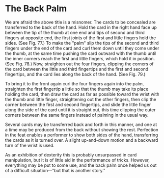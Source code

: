 # The Back Palm

We are afraid the above title is a misnomer. The cards to be concealed are transferred to the back of the hand. Hold the card in the right hand face up between the tip of the thumb at one end and tips of second and third fingers at opposite end, the first joints of the first and little fingers hold the sides. \(See Fig. 77.\) To make the "palm" slip the tips of the second and third fingers under the end of the card and curl them down until they come under the thumb, at the same time pushing the card outward with the thumb until the inner corners reach the first and little fingers, which hold it in position. \(See Fig. 78.\) Now, straighten out the four fingers, clipping the corners of the card between the little and third fingertips and the first and second fingertips, and the card lies along the back of the hand. \(See Fig. 79.\)

To bring it to the front again curl the four fingers again into the palm, straighten the first fingertip a little so that the thumb may take its place holding the card, then draw the card as far as possible toward the wrist with the thumb and little finger, straightening out the other fingers, then clip the corner between the first and second fingertips, and slide the little finger along the side of the card until it is straight out, this time clipping the outer corners between the same fingers instead of palming in the usual way.

Several cards may be transferred back and forth in this manner, and one at a time may be produced from the back without showing the rest. Perfection in the feat enables a performer to show both sides of the hand, transferring the cards as it is turned over. A slight up-and-down motion and a backward turn of the wrist is  used.

As an exhibition of dexterity this is probably unsurpassed in card manipulation, but it is of little aid in the performance of tricks. However, everything may be put to some use, and the back palm once helped us out of a difficult situation—"but that is another story."

